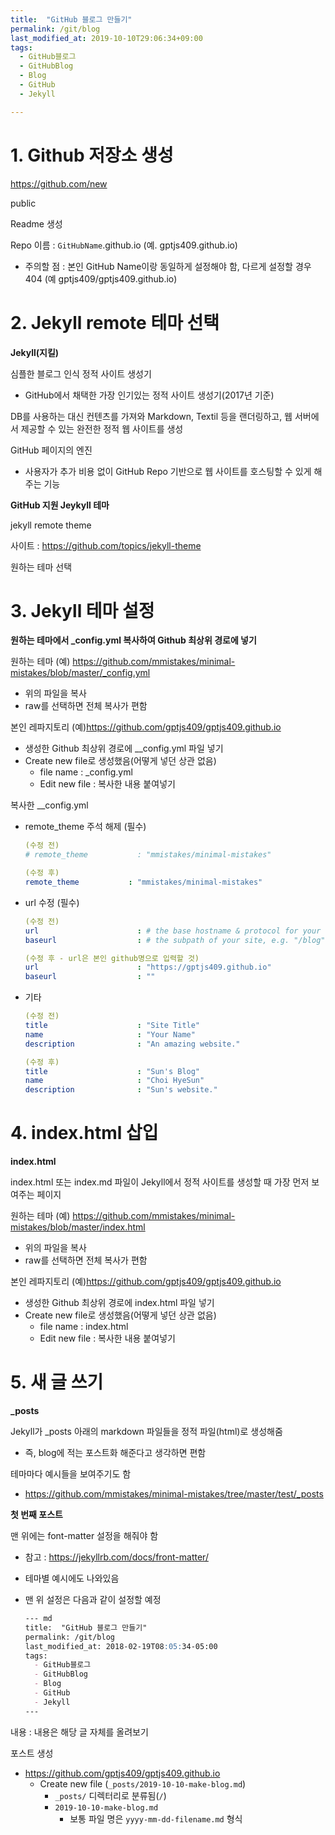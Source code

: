 ```yaml
---
title:  "GitHub 블로그 만들기"
permalink: /git/blog
last_modified_at: 2019-10-10T29:06:34+09:00
tags:
  - GitHub블로그
  - GitHubBlog
  - Blog
  - GitHub
  - Jekyll

---
```


# 1. Github 저장소 생성

https://github.com/new

public

Readme 생성

Repo 이름 : `GitHubName`.github.io (예. gptjs409.github.io)

- 주의할 점 : 본인 GitHub Name이랑 동일하게 설정해야 함, 다르게 설정할 경우 404 (예 gptjs409/gptjs409.github.io)


#



# 2. Jekyll remote 테마 선택

**Jekyll(지킬)**

심플한 블로그 인식 정적 사이트 생성기

- GitHub에서 채택한 가장 인기있는 정적 사이트 생성기(2017년 기준)

DB를 사용하는 대신 컨텐츠를 가져와 Markdown, Textil 등을 랜더링하고, 웹 서버에서 제공할 수 있는 완전한 정적 웹 사이트를 생성

GitHub 페이지의 엔진

- 사용자가 추가 비용 없이 GitHub Repo 기반으로 웹 사이트를 호스팅할 수 있게 해주는 기능



**GitHub 지원 Jeykyll 테마**

jekyll remote theme

사이트 : https://github.com/topics/jekyll-theme

원하는 테마 선택







# 3. Jekyll 테마 설정

**원하는 테마에서 _config.yml 복사하여 Github 최상위 경로에 넣기**

원하는 테마 (예) https://github.com/mmistakes/minimal-mistakes/blob/master/_config.yml

- 위의 파일을 복사
- raw를 선택하면 전체 복사가 편함

본인 레파지토리 (예)https://github.com/gptjs409/gptjs409.github.io

- 생성한 Github 최상위 경로에 __config.yml 파일 넣기
- Create new file로 생성했음(어떻게 넣던 상관 없음)
  - file name : _config.yml
  - Edit new file : 복사한 내용 붙여넣기

복사한 __config.yml

- remote_theme 주석 해제 (필수)

  ```yml
  (수정 전)
  # remote_theme           : "mmistakes/minimal-mistakes"
  
  (수정 후)
  remote_theme           : "mmistakes/minimal-mistakes"
  ```

- url 수정 (필수)

  ```yml
  (수정 전)
  url                      : # the base hostname & protocol for your site e.g. "https://mmistakes.github.io"
  baseurl                  : # the subpath of your site, e.g. "/blog"
  
  (수정 후 - url은 본인 github명으로 입력할 것)
  url                      : "https://gptjs409.github.io"
  baseurl                  : ""
  ```

- 기타

  ```yml
  (수정 전)
  title                    : "Site Title"
  name                     : "Your Name"
  description              : "An amazing website."
  
  (수정 후)
  title                    : "Sun's Blog"
  name                     : "Choi HyeSun"
  description              : "Sun's website."
  ```







# 4. index.html 삽입

**index.html**

index.html 또는 index.md 파일이 Jekyll에서 정적 사이트를 생성할 때 가장 먼저 보여주는 페이지

원하는 테마 (예) https://github.com/mmistakes/minimal-mistakes/blob/master/index.html

- 위의 파일을 복사
- raw를 선택하면 전체 복사가 편함

본인 레파지토리 (예)https://github.com/gptjs409/gptjs409.github.io

- 생성한 Github 최상위 경로에 index.html 파일 넣기
- Create new file로 생성했음(어떻게 넣던 상관 없음)
  - file name : index.html
  - Edit new file : 복사한 내용 붙여넣기







# 5. 새 글 쓰기

**_posts**

Jekyll가 _posts 아래의 markdown 파일들을 정적 파일(html)로 생성해줌

- 즉, blog에 적는 포스트화 해준다고 생각하면 편함

테마마다 예시들을 보여주기도 함

- https://github.com/mmistakes/minimal-mistakes/tree/master/test/_posts



**첫 번째 포스트**

맨 위에는 font-matter 설정을 해줘야 함

- 참고 : https://jekyllrb.com/docs/front-matter/

- 테마별 예시에도 나와있음

- 맨 위 설정은 다음과 같이 설정할 예정

  ```md
  --- md
  title:  "GitHub 블로그 만들기"
  permalink: /git/blog
  last_modified_at: 2018-02-19T08:05:34-05:00
  tags:
    - GitHub블로그
    - GitHubBlog
    - Blog
    - GitHub
    - Jekyll
  ---
  ```

내용 : 내용은 해당 글 자체를 올려보기

포스트 생성

- https://github.com/gptjs409/gptjs409.github.io
  - Create new file (`_posts/2019-10-10-make-blog.md`)
    - `_posts/` 디렉터리로 분류됨(`/`)
    - `2019-10-10-make-blog.md`
      - 보통 파일 명은 `yyyy-mm-dd-filename.md` 형식
